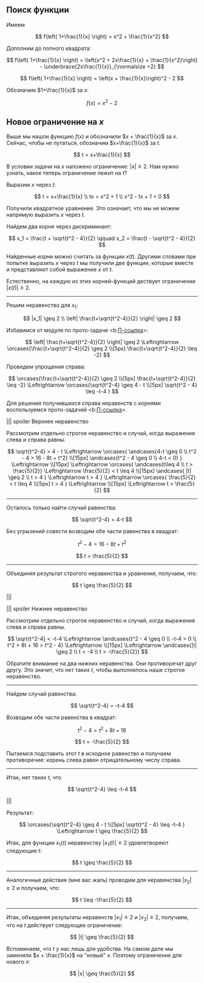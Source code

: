 ## Поиск функции

Имеем

$$ f\left( 1+\frac{1}{x} \right) = x^2 + \frac{1}{x^2} $$

Дополним до полного квадрата:

$$ f\left( 1+\frac{1}{x} \right) = \left(x^2 + 2x\frac{1}{x} + \frac{1}{x^2}\right) - \underbrace{2x\frac{1}{x}}_{\normalsize =2} $$

$$ f\left( 1+\frac{1}{x} \right) = \left(x + \frac{1}{x}\right)^2 - 2 $$

Обозначим $1+\frac{1}{x}$ за $x$:

$$ f(x) = x^2 - 2 $$

## Новое ограничение на $x$

Выше мы нашли функцию $f(x)$ и обозначили $x + \frac{1}{x}$ за $x$. Сейчас, чтобы не путаться, обозначим $x+\frac{1}{x}$ за $t$.

$$ t = x+\frac{1}{x} $$

В условии задачи на $x$ наложено ограничение: $|x| \geq 2$. Нам нужно узнать, какое теперь ограничение лежит на $t$?

Выразим $x$ через $t$:

$$ t = x+\frac{1}{x} \\ tx = x^2 + 1 \\ x^2 - tx + 1 = 0 $$

Получили квадратное уравнение. Это означает, что мы не можем напрямую выразить $x$ через $t$.

Найдем два корня через дискриминант:

$$ x_1 = \frac{t + \sqrt{t^2 - 4}}{2} \qquad x_2 = \frac{t - \sqrt{t^2 - 4}}{2} $$

Найденные корни можно считать за функции $x(t)$. Другими словами при попытке выразить $x$ через $t$ мы получили две функции, которые вместе и представляют собой выражение $x$ от $t$.

Естественно, на каждую из этих корней-функций дествует ограничение $|x(t)| \geq 2$.

---

Решим неравенство для $x_1$:

$$ |x_1| \geq 2 \\ \left| \frac{t+\sqrt{t^2-4}}{2} \right| \geq 2 $$

Избавимся от модуля по прото-задаче <b:[П-ссылка](advanced/proto/common/simple-abs)>:

$$ \left| \frac{t+\sqrt{t^2-4}}{2} \right| \geq 2 \Leftrightarrow \orcases{\frac{t+\sqrt{t^2-4}}{2} \geq 2 \\[5px] \frac{t+\sqrt{t^2-4}}{2} \leq -2} $$

Проведем упрощения справа:

$$ \orcases{\frac{t+\sqrt{t^2-4}}{2} \geq 2 \\[5px] \frac{t+\sqrt{t^2-4}}{2} \leq -2} \Leftrightarrow \orcases{\sqrt{t^2-4} \geq 4 - t \\[5px] \sqrt{t^2 - 4} \leq -t-4 } $$

Для решения получившихся справа неравенств с корнями воспользуемся прото-задачей <b:[П-ссылка](advanced/proto/common/irr-inequality)>.

||| spoiler Верхнее неравенство

Рассмотрим отдельно строгое неравенство и случай, когда выражения слева и справа равны.

$$ \sqrt{t^2-4} > 4 - t \Leftrightarrow \orcases{ \andcases{4-t \geq 0 \\ t^2 - 4 > 16 - 8t + t^2} \\[15px] \andcases{t^2 - 4 \geq 0 \\ 4-t < 0} } \Leftrightarrow \\[15px] \Leftrightarrow \orcases{ \andcases{t\leq 4 \\ t > \frac{5}{2}} \Leftrightarrow \frac{5}{2} < t \leq 4 \\[15px] \andcases{ |t| \geq 2 \\ t > 4 } \Leftrightarrow t > 4 } \Leftrightarrow \orcases{ \frac{5}{2} < t \leq 4 \\[5px] t > 4 } \Leftrightarrow \\[15px] \Leftrightarrow t > \frac{5}{2} $$

---

Осталось только найти случай равенства:

$$ \sqrt{t^2-4} = 4-t $$

Без угрызений совести возводим обе части равенства в квадрат:

$$ t^2 - 4 = 16 - 8t +  t^2 $$

$$ t = \frac{5}{2} $$

---

Объединяя результат строгого неравенства и уравнения, получаем, что:

$$ t \geq \frac{5}{2} $$

|||

||| spoiler Нижнее неравенство

Рассмотрим отдельно строгое неравенство и случай, когда выражения слева и справа равны.

$$ \sqrt{t^2-4} < -t-4 \Leftrightarrow \andcases{t^2 - 4 \geq 0 \\ -t-4 > 0 \\ t^2 + 8t + 16 > t^2 - 4} \Leftrightarrow \\[15px] \Leftrightarrow \andcases{|t| \geq 2 \\ t < -4 \\ t > -\frac{5}{2}} $$

Обратите внимание на два нижних неравенства. Они противоречат друг другу. Это значит, что нет таких $t$, чтобы выполнялось наше строгое неравенство.

---

Найдем случай равенства:

$$ \sqrt{t^2-4} = -t-4 $$

Возводим обе части равенства в квадрат:

$$ t^2 - 4 = t^2 + 8t + 16 $$

$$ t = -\frac{5}{2} $$

Пытаемся подставить этот $t$ в исходное равенство и получаем противоречие: корень слева равен отрицательному числу справа.

---

Итак, нет таких $t$, что

$$ \sqrt{t^2-4} \leq -t-4 $$

|||

Результат:

$$ \orcases{\sqrt{t^2-4} \geq 4 - t \\[5px] \sqrt{t^2 - 4} \leq -t-4 } \Leftrightarrow t \geq \frac{5}{2} $$

Итак, для функции $x_1(t)$ неравенству $|x_1(t)|\geq 2$ удовлетворяют следующие $t$:

$$ t \geq \frac{5}{2} $$

---

Аналогичные действия (мне вас жаль) проводим для неравенства $|x_2| \geq 2$ и получаем, что:

$$ t \leq -\frac{5}{2} $$

---

Итак, объединяя результаты неравенств $|x_1|\geq 2$ и $|x_2|\geq 2$, получаем, что на $t$ действует следующее ограничение:

$$ |t| \geq \frac{5}{2} $$

Вспоминаем, что $t$ у нас лишь для удобства. На самом деле мы заменяли $x + \frac{1}{x}$ на "новый" $x$. Поэтому ограничение для нового $x$:

$$ |x| \geq \frac{5}{2} $$